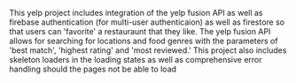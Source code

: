 This yelp project includes integration of the yelp fusion API as well as firebase authentication (for multi-user authenticaion) as well as firestore so that users can 'favorite' a restauraunt that they like.
The yelp fusion API allows for searching for locations and food genres with the parameters of 'best match', 'highest rating' and 'most reviewed.' 
This project also includes skeleton loaders in the loading states as well as comprehensive error handling should the pages not be able to load
